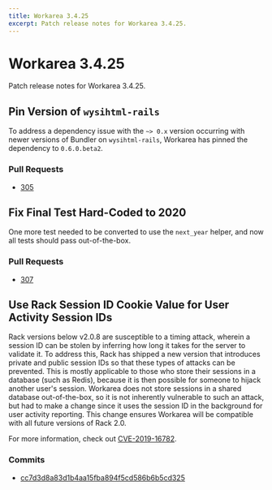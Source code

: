 ```yaml
---
title: Workarea 3.4.25
excerpt: Patch release notes for Workarea 3.4.25.
---
```


# Workarea 3.4.25

Patch release notes for Workarea 3.4.25.

## Pin Version of `wysihtml-rails`

To address a dependency issue with the `~> 0.x` version occurring with newer
versions of Bundler on `wysihtml-rails`, Workarea has pinned the dependency to
`0.6.0.beta2`.

### Pull Requests

- [305](https://github.com/workarea-commerce/workarea/pull/305)

## Fix Final Test Hard-Coded to 2020

One more test needed to be converted to use the `next_year` helper, and now all
tests should pass out-of-the-box.

### Pull Requests

- [307](https://github.com/workarea-commerce/workarea/pull/307)

## Use Rack Session ID Cookie Value for User Activity Session IDs

Rack versions below v2.0.8 are susceptible to a timing attack, wherein a
session ID can be stolen by inferring how long it takes for the server to
validate it. To address this, Rack has shipped a new version that introduces
private and public session IDs so that these types of attacks can be prevented.
This is mostly applicable to those who store their sessions in a database (such
as Redis), because it is then possible for someone to hijack another user's
session. Workarea does not store sessions in a shared database out-of-the-box,
so it is not inherently vulnerable to such an attack, but had to make a change
since it uses the session ID in the background for user activity reporting. This
change ensures Workarea will be compatible with all future versions of Rack 2.0.

For more information, check out [CVE-2019-16782](https://github.com/rack/rack/security/advisories/GHSA-hrqr-hxpp-chr3).

### Commits

- [cc7d3d8a83d1b4aa15fba894f5cd586b6b5cd325](https://github.com/workarea-commerce/workarea/commit/cc7d3d8a83d1b4aa15fba894f5cd586b6b5cd325)
